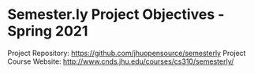 # Semester.ly Project Objectives - Spring 2021
Project Repository: https://github.com/jhuopensource/semesterly
Project Course Website: http://www.cnds.jhu.edu/courses/cs310/semesterly/
